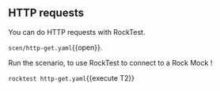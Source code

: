 ## HTTP requests

You can do HTTP requests with RockTest. 

`scen/http-get.yaml`{{open}}.

Run the scenario, to use RockTest to connect to a Rock Mock !

`rocktest http-get.yaml`{{execute T2}}
